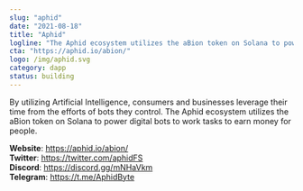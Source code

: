 ```yaml
---
slug: "aphid"
date: "2021-08-18"
title: "Aphid"
logline: "The Aphid ecosystem utilizes the aBion token on Solana to power digital bots to work tasks to earn money for people."
cta: "https://aphid.io/abion/"
logo: /img/aphid.svg
category: dapp
status: building
---
```


By utilizing Artificial Intelligence, consumers and businesses leverage their time from the efforts of bots they control.
The Aphid ecosystem utilizes the aBion token on Solana to power digital bots to work tasks to earn money for people.

<b>Website</b>: https://aphid.io/abion/ </br>
<b>Twitter</b>: https://twitter.com/aphidFS </br>
<b>Discord</b>: https://discord.gg/mNHaVkm</br>
<b>Telegram</b>: https://t.me/AphidByte </br>